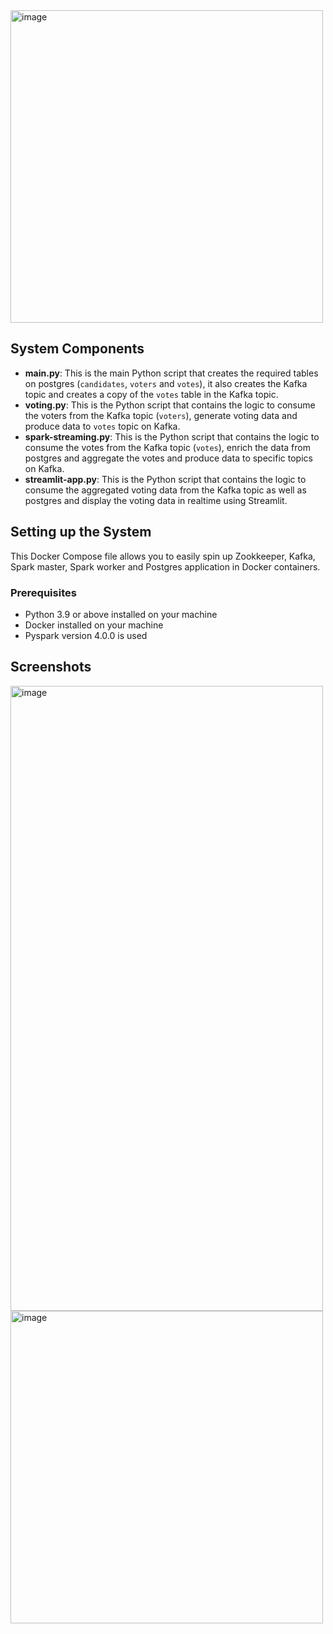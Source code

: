 <img width="500" height="500" alt="image" src="https://github.com/user-attachments/assets/28a83bcd-3e8b-483b-bf2b-cdeff65a65e5" />


## System Components
- **main.py**: This is the main Python script that creates the required tables on postgres (`candidates`, `voters` and `votes`), it also creates the Kafka topic and creates a copy of the `votes` table in the Kafka topic.
- **voting.py**: This is the Python script that contains the logic to consume the voters from the Kafka topic (`voters`), generate voting data and produce data to `votes` topic on Kafka.
- **spark-streaming.py**: This is the Python script that contains the logic to consume the votes from the Kafka topic (`votes`), enrich the data from postgres and aggregate the votes and produce data to specific topics on Kafka.
- **streamlit-app.py**: This is the Python script that contains the logic to consume the aggregated voting data from the Kafka topic as well as postgres and display the voting data in realtime using Streamlit.

## Setting up the System
This Docker Compose file allows you to easily spin up Zookkeeper, Kafka, Spark master, Spark worker and Postgres application in Docker containers.

### Prerequisites
- Python 3.9 or above installed on your machine
- Docker installed on your machine
- Pyspark version 4.0.0 is used
  
## Screenshots

<img width="500" height="1000" alt="image" src="https://github.com/user-attachments/assets/26097729-64b6-48b0-8d9a-595e6faa97fc" />

<img width="500" height="500" alt="image" src="https://github.com/user-attachments/assets/fc66ff8d-a033-4c04-9ad8-3683ef5bb972" />

